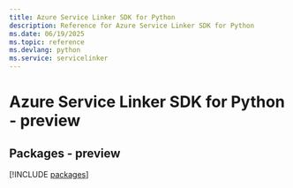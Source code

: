 ```yaml
---
title: Azure Service Linker SDK for Python
description: Reference for Azure Service Linker SDK for Python
ms.date: 06/19/2025
ms.topic: reference
ms.devlang: python
ms.service: servicelinker
---
```

# Azure Service Linker SDK for Python - preview
## Packages - preview
[!INCLUDE [packages](service-linker-index.md)]